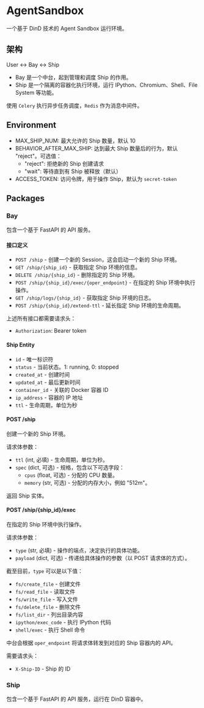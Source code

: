 # AgentSandbox

一个基于 DinD 技术的 Agent Sandbox 运行环境。

## 架构

User <-> Bay <-> Ship

- Bay 是一个中台，起到管理和调度 Ship 的作用。
- Ship 是一个隔离的容器化执行环境，运行 IPython、Chromium、Shell、File System 等功能。

使用 `Celery` 执行异步任务调度，`Redis` 作为消息中间件。

## Environment

- MAX_SHIP_NUM: 最大允许的 Ship 数量，默认 10
- BEHAVIOR_AFTER_MAX_SHIP: 达到最大 Ship 数量后的行为，默认 "reject"。可选值：
  - "reject": 拒绝新的 Ship 创建请求
  - "wait": 等待直到有 Ship 被释放（默认）
- ACCESS_TOKEN: 访问令牌，用于操作 Ship，默认为 `secret-token`

## Packages

### Bay

包含一个基于 FastAPI 的 API 服务。

#### 接口定义

- `POST /ship` - 创建一个新的 Session，这会启动一个新的 Ship 环境。
- `GET /ship/{ship_id}` - 获取指定 Ship 环境的信息。
- `DELETE /ship/{ship_id}` - 删除指定的 Ship 环境。
- `POST /ship/{ship_id}/exec/{oper_endpoint}` - 在指定的 Ship 环境中执行操作。
- `GET /ship/logs/{ship_id}` - 获取指定 Ship 环境的日志。
- `POST /ship/{ship_id}/extend-ttl` - 延长指定 Ship 环境的生命周期。

上述所有接口都需要请求头：

- `Authorization`: Bearer token

#### Ship Entity

- `id` - 唯一标识符
- `status` - 当前状态。1: running, 0: stopped
- `created_at` - 创建时间
- `updated_at` - 最后更新时间
- `container_id` - 关联的 Docker 容器 ID
- `ip_address` - 容器的 IP 地址
- `ttl` - 生命周期，单位为秒

#### POST /ship

创建一个新的 Ship 环境。

请求体参数：

- `ttl` (int, 必填) - 生命周期，单位为秒。
- `spec` (dict, 可选) - 规格，包含以下可选字段：
  - `cpus` (float, 可选) - 分配的 CPU 数量。
  - `memory` (str, 可选) - 分配的内存大小，例如 "512m"。

返回 Ship 实体。

#### POST /ship/{ship_id}/exec

在指定的 Ship 环境中执行操作。

请求体参数：

- `type` (str, 必填) - 操作的端点，决定执行的具体功能。
- `payload` (dict, 可选) - 传递给具体操作的参数（以 POST 请求体的方式）。

截至目前，`type` 可以是以下值：

- `fs/create_file` - 创建文件
- `fs/read_file` - 读取文件
- `fs/write_file` - 写入文件
- `fs/delete_file` - 删除文件
- `fs/list_dir` - 列出目录内容
- `ipython/exec_code` - 执行 IPython 代码
- `shell/exec` - 执行 Shell 命令

中台会根据 `oper_endpoint` 将请求体转发到对应的 Ship 容器内的 API。

需要请求头：

- `X-Ship-ID` - Ship 的 ID

### Ship

包含一个基于 FastAPI 的 API 服务，运行在 DinD 容器中。
